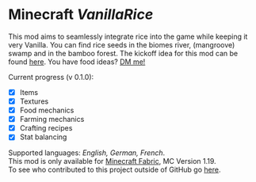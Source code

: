 
# Minecraft *VanillaRice*
This mod aims to seamlessly integrate rice  into the game while keeping it very Vanilla. You can find rice seeds in the biomes river, (mangroove) swamp and in the bamboo forest. The kickoff idea for this mod can be found [here](https://feedback.minecraft.net/hc/en-us/community/posts/360009727071-Rice). You have food ideas? [DM me!](https://twitter.com/theLeLoomi)

Current progress (v 0.1.0):
 - [x] Items
 - [x] Textures
 - [x] Food mechanics
 - [x] Farming mechanics
 - [x] Crafting recipes
 - [x] Stat balancing

Supported languages: *English, German, French*.\
This mod is only available for [Minecraft Fabric](https://fabricmc.net/), MC Version 1.19.\
To see who contributed to this project outside of GitHub go [here](https://github.com/LeLoomi/VanillaRice/blob/master/CONTRIBUTORS.md).
